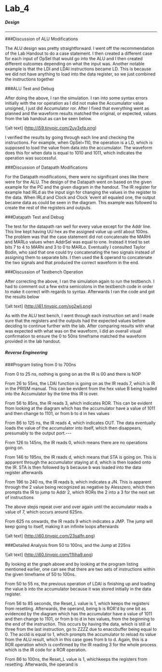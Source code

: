 Lab_4
=====
##### Design
------------------------------------------------------------------------
###Discussion of ALU Modifications

The ALU design was pretty straightforward. I went off the recommendation of the Lab Handout to do a case statement.
I then created a different case for each input of OpSel that would go into the ALU and I then created different outcomes
depending on what the input was. Another notable example is that the LDI and LDAI instructions became LD. This is because we did not have anything to load into the data register, so we just combined the instructions together

###ALU Test and Debug

After doing the above, I ran the simulation. I ran into some syntax errors initially with the ror operation as I did
not make the Accumulator value unsigned, I just did Accumulator ror. After I fixed that everything went as planned and the 
waveform results matched the original, or expected, values from the lab handout as can be seen below.

![alt text] (http://i59.tinypic.com/2uy3xfp.png)


I verified the results by going through each line and checking the instructions. For example, when OpSel=110, the operation
is a LD, which is supposed to load the value from data into the accumulator. The waveform does this for when data is equal
to 1010 and 1011, which indicates the operation was successful.

###Discussion of Datapath Modifications

For the Datapath modifications, there were no significant ones like there were for the ALU. The design of the Datapath went on based on the given example for the PC and the given diagram in the handout. The IR register for example had IRLd as the input sign for changing the values in the register to the data. When IRLd and Clock and Clock 'event all equaled one, the output became data as could be seen in the diagram. This example was followed to create the rest of the registers and outputs.

###Datapath Test and Debug

The test for the datapath ran well for every value except for the Addr line. This line kept having UU hex as the assigned value up until about 100ns. The problem was that the case statement did not concatenate the MARHi and MARLo values when AddrSel was equal to one. Instead it tried to set bits 7 to 4 to MARhi and 3 to 0 to MARLo. Eventually I consulted Taylor Bodin, who said that one could try concatenating the two signals instead of assigning them to separate bits. I then used the & operand to concatenate the two signals and that produced the correct waveform in the end.

###Discussion of Testbench Operation

After correcting the above, I ran the simulation again to run the testbench. I had to comment out a few extra semicolons in the testbench code in order to make it correct with regards to syntax. Afterwards I ran the code and got the results below

![alt text] (http://i61.tinypic.com/sg2wli.png)

As with the ALU test bench, I went through each instruction set and I made sure that the registers and the outputs had the expected values before deciding to continue further with the lab. After comparing results with what was expected with what was on the waveform, I did an overall visual confirmation to ensure the 0 to 50ns timeframe matched the waveform provided in the lab handout.

##### Reverse Engineering

###Program listing from 0 to 700ns

From 0 to 25 ns, nothing is going on as the IR is 00 and there is NOP

From 26 to 55ns, the LDAI function is going on as the IR reads 7, which is IR in the PRISM manual.
This can be evident from the hex value B being loaded into the Accumulator by the time this IR is over.

From 56 to 85ns, the IR reads 3, which indicates ROR. This can be evident from looking at the diagram which has the accumulator have a value of 1011 and then change to 1101, or from b to d in hex values

From 86 to 125 ns, the IR reads 4, which indicates OUT. The data eventually loads the value of the accumulator into
itself, which then disappears, presumably to the output port.---

From 126 to 145ns, the IR reads 0, which means there are no operations going on.

From 146 to 195ns, the IR reads d, which means that STA is going on. This is apparent through the accumulator staying at d, which is then loaded onto the IR. STA is then followed by b because b was loaded into the data register afterwards

From 196 to 240 ns, the IR reads b, which indicates a JN. This is apparent through the 2 value being recognized as negative by Alesszero, which then prompts the IR to jump to Addr 2, which RORs the 2 into a 3 for the next set of instructions

The above steps repeat over and over again until the accumulator reads a value of 7, which occurs around 625ns.

From 625 ns onwards, the IR reads 9 which indicates a JMP. The jump will keep going to itself, making it an infinite loops afterwards

![alt text] (http://i60.tinypic.com/23salfn.png)

###Detailed Analysis from 50 to 100ns, and the Jump at 225ns

![alt text] (http://i60.tinypic.com/11liha9.png)

By looking at the graph above and by looking at the program listing mentioned earlier, one can see that there are two sets of instructions within the given timeframe of 50 to 100ns.

From 50 to 55 ns, the previous operation of LDAI is finishing up and loading the value b into the accumulator because it was stored initially in the data register.

From 56 to 85 seconds, the Reset_L value is 1, which keeps the registers from resetting. Afterwards, the operand, being b is ROR'd by one bit as evidenced by the diagram which has the accumulator have a value of 1011 and then change to 1101, or from b to d in hex values, from the beginning to the end of the instruction. This occurs by having the data, which is still at three from the last instruction, go to ZZZZ due to enaccbuffer being equal to 0. The accld is equal to 1, which prompts the accumulator to reload its value from the ALU result, which in this case goes from b to d. Again, this is a ROR operation which is confirmed by the IR reading 3 for the whole process which is the IR code for a ROR operation.

From 86 to 100ns, the Reset_L value is 1, whichkeeps the registers from resetting. Afterwards, the operand is 


